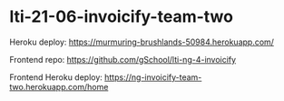 # lti-21-06-invoicify-team-two

Heroku deploy: https://murmuring-brushlands-50984.herokuapp.com/

Frontend repo: https://github.com/gSchool/lti-ng-4-invoicify

Frontend Heroku deploy: https://ng-invoicify-team-two.herokuapp.com/home
